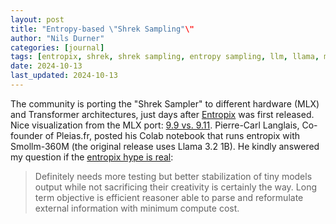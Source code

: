 ```yaml
---
layout: post
title: "Entropy-based \"Shrek Sampling"\"
author: "Nils Durner"
categories: [journal]
tags: [entropix, shrek, shrek sampling, entropy sampling, llm, llama, mlx, slm]
date: 2024-10-13
last_updated: 2024-10-13
---
```


The community is porting the "Shrek Sampler" to different hardware (MLX) and Transformer architectures, just days after [Entropix](https://github.com/xjdr-alt/entropix) was first released. Nice visualization from the MLX port: [9.9 vs. 9.11](https://x.com/sam_e_farrar/status/1844791813913083998). Pierre-Carl Langlais, Co-founder of Pleias.fr, posted his Colab notebook that runs entropix with Smollm-360M (the original release uses Llama 3.2 1B). He kindly answered my question if the [entropix hype is real](https://www.linkedin.com/feed/update/urn:li:activity:7250786301011017728?commentUrn=urn%3Ali%3Acomment%3A%28activity%3A7250786301011017728%2C7250808642621304832%29&dashCommentUrn=urn%3Ali%3Afsd_comment%3A%287250808642621304832%2Curn%3Ali%3Aactivity%3A7250786301011017728%29):
> Definitely needs more testing but better stabilization of tiny models output while not sacrificing their creativity is certainly the way. Long term objective is efficient reasoner able to parse and reformulate external information with minimum compute cost.